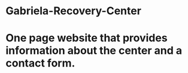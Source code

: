 # Gabriela-Recovery-Center
# One page website that provides information about the center and a contact form.
